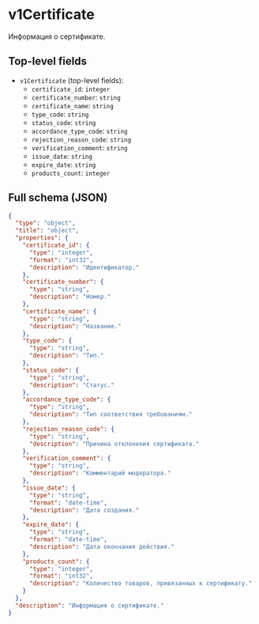 # v1Certificate

Информация о сертификате.

## Top-level fields
- `v1Certificate` (top-level fields):
  - `certificate_id`: `integer`
  - `certificate_number`: `string`
  - `certificate_name`: `string`
  - `type_code`: `string`
  - `status_code`: `string`
  - `accordance_type_code`: `string`
  - `rejection_reason_code`: `string`
  - `verification_comment`: `string`
  - `issue_date`: `string`
  - `expire_date`: `string`
  - `products_count`: `integer`

## Full schema (JSON)
```json
{
  "type": "object",
  "title": "object",
  "properties": {
    "certificate_id": {
      "type": "integer",
      "format": "int32",
      "description": "Идентификатор."
    },
    "certificate_number": {
      "type": "string",
      "description": "Номер."
    },
    "certificate_name": {
      "type": "string",
      "description": "Название."
    },
    "type_code": {
      "type": "string",
      "description": "Тип."
    },
    "status_code": {
      "type": "string",
      "description": "Статус."
    },
    "accordance_type_code": {
      "type": "string",
      "description": "Тип соответствия требованиям."
    },
    "rejection_reason_code": {
      "type": "string",
      "description": "Причина отклонения сертификата."
    },
    "verification_comment": {
      "type": "string",
      "description": "Комментарий модератора."
    },
    "issue_date": {
      "type": "string",
      "format": "date-time",
      "description": "Дата создания."
    },
    "expire_date": {
      "type": "string",
      "format": "date-time",
      "description": "Дата окончания действия."
    },
    "products_count": {
      "type": "integer",
      "format": "int32",
      "description": "Количество товаров, привязанных к сертификату."
    }
  },
  "description": "Информация о сертификате."
}
```
